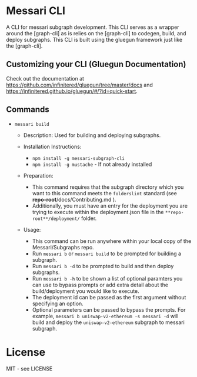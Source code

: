 # Messari CLI

A CLI for messari subgraph development. This CLI serves as a wrapper around the [graph-cli] as is relies on the [graph-cli] to codegen, build, and deploy subgraphs. This CLI is built using the gluegun framework just like the [graph-cli].

## Customizing your CLI (Gluegun Documentation)

Check out the documentation at https://github.com/infinitered/gluegun/tree/master/docs and https://infinitered.github.io/gluegun/#/?id=quick-start.

## Commands

- `messari build`

  - Description: Used for building and deploying subgraphs.
  - Installation Instructions:

    - `npm install -g messari-subgraph-cli`
    - `npm install -g mustache` - If not already installed

  - Preparation:

    - This command requires that the subgraph directory which you want to this command meets the `folderslint` standard (see **repo-root**/docs/Contributing.md ).
    - Additionally, you must have an entry for the deployment you are trying to execute within the deployment.json file in the `**repo-root**/deployment/` folder.

  - Usage:
    - This command can be run anywhere within your local copy of the Messari/Subgraphs repo.
    - Run `messari b` or `messari build` to be prompted for building a subgraph.
    - Run `messari b -d` to be prompted to build and then deploy subgraphs.
    - Run `messari b -h` to be shown a list of optional paramters you can use to bypass prompts or add extra detail about the build/deployment you would like to execute.
    - The deployment id can be passed as the first argument without specifying an option.
    - Optional parameters can be passed to bypass the prompts. For example, `messari b uniswap-v2-ethereum -s messari -d` will build and deploy the `uniswap-v2-ethereum` subgraph to messari subgraph.

# License

MIT - see LICENSE
